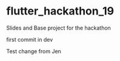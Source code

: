 # flutter_hackathon_19

Slides and Base project for the hackathon

first commit in dev

Test change from Jen